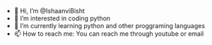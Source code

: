 - 👋 Hi, I’m @IshaanviBisht
- 👀 I’m interested in coding python
- 🌱 I’m currently learning python and other proggraming languages
- 📫 How to reach me: You can reach me through youtube or email

<!---
IshaanviBisht/IshaanviBisht is a ✨ special ✨ repository because its `README.md` (this file) appears on your GitHub profile.
You can click the Preview link to take a look at your changes.
--->
